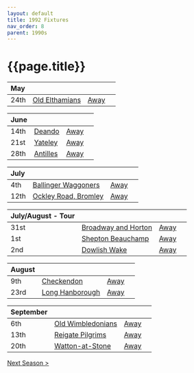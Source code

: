 ```yaml
---
layout: default
title: 1992 Fixtures
nav_order: 8
parent: 1990s
---
```


# {{page.title}}

| May |  |  |  |
|:---|:---|:---|:---|
| 24th | [Old Elthamians](old-elthamians) | [Away](https://goo.gl/maps/FQbBNZQTFggEmhfv9) |

| June |  |  |  |
|:---|:---|:---|:---|
| 14th | [Deando](deando) | [Away](https://goo.gl/maps/uvrsPR8UyUAgQpNMA) |
| 21st | [Yateley](yateley) | [Away](https://goo.gl/maps/bhbf5cuLVrB5hXne8) |
| 28th | [Antilles](antilles) | [Away](https://goo.gl/maps/RjBA5EtiWW3gXe3z9) |

| July |  |  |  |
|:---|:---|:---|:---|
| 4th | [Ballinger Waggoners](ballinger-waggoners) | [Away](https://goo.gl/maps/wvVwTSGVsLV3zrDX8) |
| 12th | [Ockley Road, Bromley](ockley-road-bromley) | [Away](https://goo.gl/maps/1BNQV3hL4Q5rZ2k27) |

| July/August - Tour |  |  |  |
|:---|:---|:---|:---|
| 31st | [Broadway and Horton](broadway-and-horton) | [Away](https://goo.gl/maps/orv3RETHUX95dBWv7) |
| 1st | [Shepton Beauchamp](shepton-beauchamp) | [Away](https://goo.gl/maps/U9dz6eSd2xoKyCbLA) |
| 2nd | [Dowlish Wake](dowlish-wake) | [Away](https://goo.gl/maps/b8LCqQEPKGkiWa7f6) |

| August |  |  |  |
|:---|:---|:---|:---|
| 9th | [Checkendon](checkendon) | [Away](https://goo.gl/maps/K3d3vM6qD7qv9Y1S7) |
| 23rd | [Long Hanborough](long-hanborough) | [Away](https://goo.gl/maps/6LxZBbPRzeLCtiJR7) |

| September |  |  |  |
|:---|:---|:---|:---|
| 6th | [Old Wimbledonians](old-wimbledonians) | [Away](https://goo.gl/maps/Uf2a5wFN68iZKSE57) |
| 13th | [Reigate Pilgrims](reigate-pilgrims) | [Away](https://goo.gl/maps/z54KDhWLtQreY6xy9) |
| 20th | [Watton-at-Stone](watton-at-stone) | [Away](https://goo.gl/maps/JPBQawMsjLgYtVHk9) |

[Next Season >](../1993)